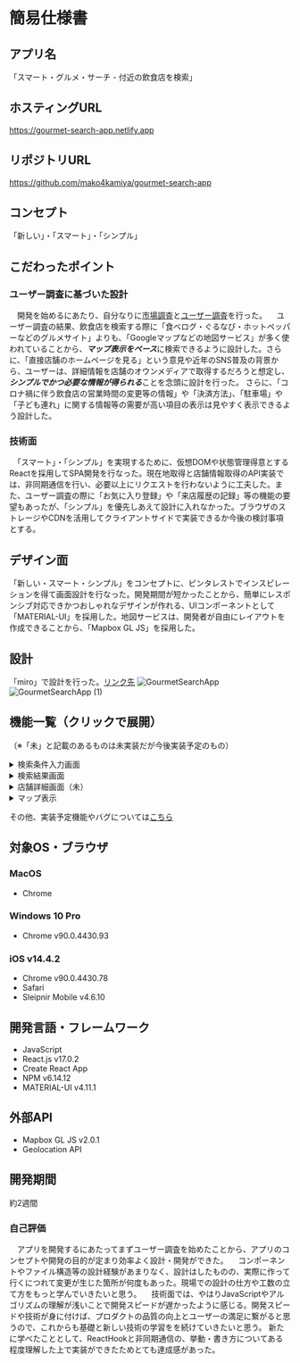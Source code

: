 # 簡易仕様書

## アプリ名
「スマート・グルメ・サーチ - 付近の飲食店を検索」

## ホスティングURL
https://gourmet-search-app.netlify.app

## リポジトリURL
https://github.com/mako4kamiya/gourmet-search-app

## コンセプト
「新しい」・「スマート」・「シンプル」

## こだわったポイント
### ユーザー調査に基づいた設計
　開発を始めるにあたり、自分なりに[市場調査](https://github.com/mako4kamiya/gourmet-search-app/issues/2#issuecomment-827632719)と[ユーザー調査](https://github.com/mako4kamiya/gourmet-search-app/issues/2#issuecomment-827717494)を行った。
　ユーザー調査の結果、飲食店を検索する際に「食べログ・ぐるなび・ホットペッパーなどのグルメサイト」よりも、「Googleマップなどの地図サービス」が多く使われていることから、***マップ表示をベース***に検索できるように設計した。さらに、「直接店舗のホームページを見る」という意見や近年のSNS普及の背景から、ユーザーは、詳細情報を店舗のオウンメディアで取得するだろうと想定し、***シンプルでかつ必要な情報が得られる***ことを念頭に設計を行った。
 さらに、「コロナ禍に伴う飲食店の営業時間の変更等の情報」や「決済方法」、「駐車場」や「子ども連れ」に関する情報等の需要が高い項目の表示は見やすく表示できるよう設計した。
### 技術面
　「スマート」・「シンプル」を実現するために、仮想DOMや状態管理得意とするReactを採用してSPA開発を行なった。現在地取得と店舗情報取得のAPI実装では、非同期通信を行い、必要以上にリクエストを行わないように工夫した。また、ユーザー調査の際に「お気に入り登録」や「来店履歴の記録」等の機能の要望もあったが、「シンプル」を優先しあえて設計に入れなかった。ブラウザのストレージやCDNを活用してクライアントサイドで実装できるか今後の検討事項とする。
## デザイン面
 「新しい・スマート・シンプル」をコンセプトに、ピンタレストでインスピレーションを得て画面設計を行なった。開発期間が短かったことから、簡単にレスポンシブ対応できかつおしゃれなデザインが作れる、UIコンポーネントとして「MATERIAL-UI」を採用した。地図サービスは、開発者が自由にレイアウトを作成できることから、「Mapbox GL JS」を採用した。

## 設計
「miro」で設計を行った。[リンク先](https://miro.com/welcomeonboard/c8RIFbcgTyHIJrzbVsAaahy2O6h4l5AS8jj5fe7WFvruejQbzWlZr9BsooqSZgUC)
![GourmetSearchApp](https://user-images.githubusercontent.com/52666344/117788702-95951480-b282-11eb-94dd-38f2948871b7.jpg)
![GourmetSearchApp (1)](https://user-images.githubusercontent.com/52666344/117788720-99c13200-b282-11eb-82d5-6debd03bd745.jpg)

## 機能一覧（クリックで展開）
（※「未」と記載のあるものは未実装だが今後実装予定のもの）
<details>
  <summary>検索条件入力画面</summary>
    ・GeolocationAPIを使って現在地を取得
    ・現在地からの検索範囲を指定
    ・検索オプションを指定
    ・選択中の項目を表示して見やすく（未）
</details>
<details>
  <summary>検索結果画面</summary>
    ・検索結果画面（マップ画面、一覧画面）
    ・結果一覧に表示する内容をユーザーが選択できる（未）
    ・クリックで店舗サイトへ遷移（未）
</details>
<details>
  <summary>店舗詳細画面（未）</summary>
    ・店舗名称
    ・住所
    ・営業時間
    ・画像
    ・店舗のURLやSNS情報、SNS埋め込み等のオウンメディア情報
</details>
<details>
  <summary>マップ表示</summary>
    ・現在地と検索ヒットした店舗のピン（未）
    ・ユーザーがマップを移動させることにより再検索（未） 
</details>

その他、実装予定機能やバグについては[こちら](https://github.com/mako4kamiya/gourmet-search-app/projects/2#column-14051638)

## 対象OS・ブラウザ
### MacOS
- Chrome
### Windows 10 Pro
- Chrome v90.0.4430.93
### iOS v14.4.2
- Chrome v90.0.4430.78
- Safari
- Sleipnir Mobile v4.6.10

## 開発言語・フレームワーク
- JavaScript
- React.js v17.0.2
- Create React App
- NPM v6.14.12
- MATERIAL-UI  v4.11.1

## 外部API
- Mapbox GL JS v2.0.1
- Geolocation API

## 開発期間
約2週間

### 自己評価
　アプリを開発するにあたってまずユーザー調査を始めたことから、アプリのコンセプトや開発の目的が定まり効率よく設計・開発ができた。
　コンポーネントやファイル構造等の設計経験があまりなく、設計はしたものの、実際に作って行くにつれて変更が生じた箇所が何度もあった。現場での設計の仕方や工数の立て方をもっと学んでいきたいと思う。
　技術面では、やはりJavaScriptやアルゴリズムの理解が浅いことで開発スピードが遅かったように感じる。開発スピードや技術が身に付けば、プロダクトの品質の向上とユーザーの満足に繋がると思うので、これからも基礎と新しい技術の学習をを続けていきたいと思う。
 新たに学べたこととして、ReactHookと非同期通信の、挙動・書き方についてある程度理解した上で実装ができたためとても達成感があった。
